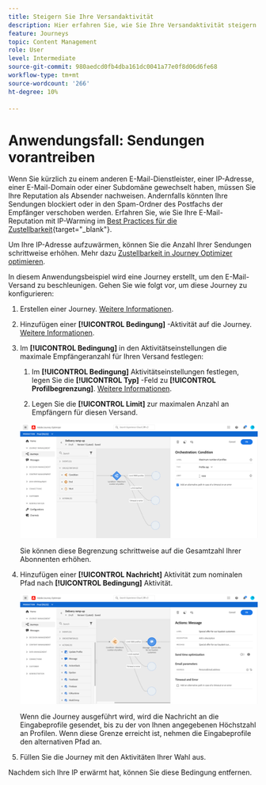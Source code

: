 ```yaml
---
title: Steigern Sie Ihre Versandaktivität
description: Hier erfahren Sie, wie Sie Ihre Versandaktivität steigern können.
feature: Journeys
topic: Content Management
role: User
level: Intermediate
source-git-commit: 980aedcd0fb4dba161dc0041a77e0f8d06d6fe68
workflow-type: tm+mt
source-wordcount: '266'
ht-degree: 10%

---
```



# Anwendungsfall: Sendungen vorantreiben

Wenn Sie kürzlich zu einem anderen E-Mail-Dienstleister, einer IP-Adresse, einer E-Mail-Domain oder einer Subdomäne gewechselt haben, müssen Sie Ihre Reputation als Absender nachweisen. Andernfalls könnten Ihre Sendungen blockiert oder in den Spam-Ordner des Postfachs der Empfänger verschoben werden. Erfahren Sie, wie Sie Ihre E-Mail-Reputation mit IP-Warming im [Best Practices für die Zustellbarkeit](https://experienceleague.adobe.com/docs/deliverability-learn/deliverability-best-practice-guide/additional-resources/generic-resources/increase-reputation-with-ip-warming.html){target=&quot;_blank&quot;}.

Um Ihre IP-Adresse aufzuwärmen, können Sie die Anzahl Ihrer Sendungen schrittweise erhöhen. Mehr dazu [Zustellbarkeit in Journey Optimizer optimieren](../deliverability.md).

In diesem Anwendungsbeispiel wird eine Journey erstellt, um den E-Mail-Versand zu beschleunigen. Gehen Sie wie folgt vor, um diese Journey zu konfigurieren:

1. Erstellen einer Journey. [Weitere Informationen](journey-gs.md).

1. Hinzufügen einer **[!UICONTROL Bedingung]** -Aktivität auf die Journey. [Weitere Informationen](condition-activity.md).

1. Im **[!UICONTROL Bedingung]** in den Aktivitätseinstellungen die maximale Empfängeranzahl für Ihren Versand festlegen:

   1. Im **[!UICONTROL Bedingung]** Aktivitätseinstellungen festlegen, legen Sie die **[!UICONTROL Typ]** -Feld zu **[!UICONTROL Profilbegrenzung]**. [Weitere Informationen](condition-activity.md#profile_cap).

   1. Legen Sie die **[!UICONTROL Limit]** zur maximalen Anzahl an Empfängern für diesen Versand.

   ![](../assets/profile-cap-condition.png)

   Sie können diese Begrenzung schrittweise auf die Gesamtzahl Ihrer Abonnenten erhöhen.

1. Hinzufügen einer **[!UICONTROL Nachricht]** Aktivität zum nominalen Pfad nach **[!UICONTROL Bedingung]** Aktivität.

   ![](../assets/ramp-up-deliveries-message.png)

   Wenn die Journey ausgeführt wird, wird die Nachricht an die Eingabeprofile gesendet, bis zu der von Ihnen angegebenen Höchstzahl an Profilen. Wenn diese Grenze erreicht ist, nehmen die Eingabeprofile den alternativen Pfad an.

1. Füllen Sie die Journey mit den Aktivitäten Ihrer Wahl aus.

Nachdem sich Ihre IP erwärmt hat, können Sie diese Bedingung entfernen.






